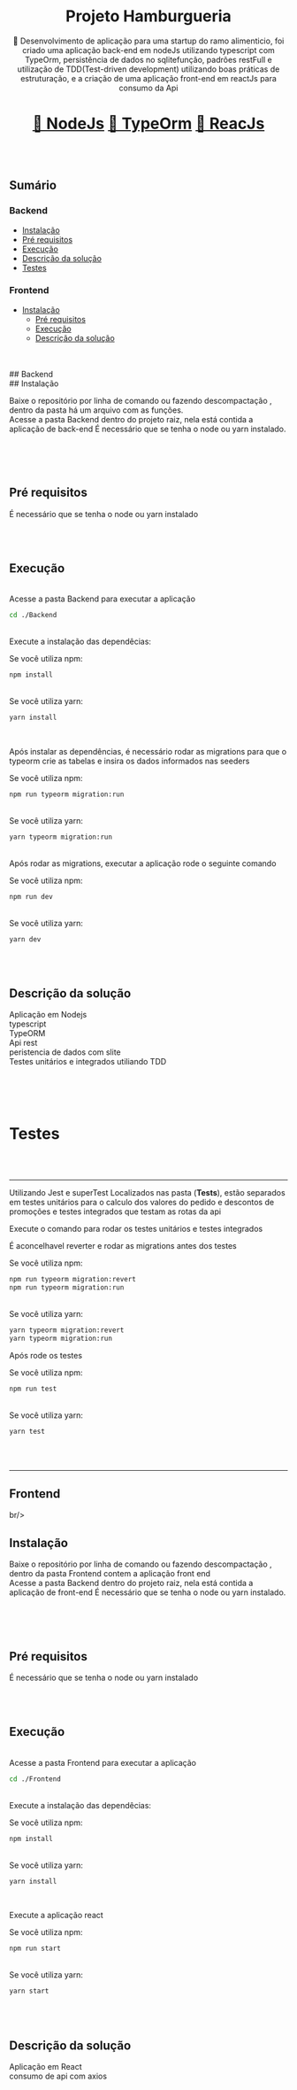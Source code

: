 
<h1 align="center">Projeto Hamburgueria</h1>

<p align="center">🚀 Desenvolvimento de aplicação para uma startup do ramo alimenticio, foi criado uma aplicação back-end em nodeJs utilizando typescript com TypeOrm, persistência de dados no sqlitefunção, padrões restFull e utilização de TDD(Test-driven development) utilizando boas práticas de estruturação, e a criação de uma aplicação front-end em reactJs para consumo da Api</p>

<h1 align="center">
    <a href="https://nodejs.org/">🔗 NodeJs</a>
    <a href="https://typeorm.io/#/">🔗 TypeOrm</a>
    <a href="https://pt-br.reactjs.org/">🔗 ReacJs</a>
</h1>


<br/>
<br/>


## Sumário 

### Backend
   * [Instalação](#Instalação)
   * [Pré requisitos](#Pré-requisitos)
   * [Execução](#Execução)
   * [Descrição da solução](#Descrição-da-solução)
   * [Testes](#Plano-de-testes)
      
### Frontend
* [Instalação](#Instalação)
   * [Pré requisitos](#Pré-requisitos)
   * [Execução](#Execução)
   * [Descrição da solução](#Descrição-da-solução)



<br/>
<br/>
## Backend
<br/>
## Instalação

Baixe o repositório por linha de comando ou fazendo descompactação , dentro da pasta há um arquivo com as funções. <br/>
Acesse a pasta Backend dentro do projeto raiz, nela está contida a aplicação de back-end
É necessário que se tenha o node ou yarn instalado.


<br/>

<br/>
<br/>

## Pré requisitos 

É necessário que se tenha o node ou yarn instalado

<br/>
<br/>

## Execução

<br/>
Acesse a pasta Backend para executar a aplicação

```bash
cd ./Backend
```
<br/>
Execute a instalação das dependêcias:

Se você utiliza npm:

```bash
npm install
```
<br/>
Se você utiliza yarn:

```bash
yarn install
```
<br/>

Após instalar as dependências, é necessário rodar as migrations para que o typeorm crie as tabelas e insira os dados informados nas seeders

Se você utiliza npm:

```bash
npm run typeorm migration:run
```
<br/>
Se você utiliza yarn:

```bash
yarn typeorm migration:run
```
<br/>
Após rodar as migrations, executar a aplicação rode o seguinte comando

Se você utiliza npm:

```bash
npm run dev
```
<br/>
Se você utiliza yarn:

```bash
yarn dev
```

<br/>
<br/>

## Descrição da solução

Aplicação em Nodejs
<br/>
typescript
<br/>
TypeORM
<br/>
Api rest
<br/>
peristencia de dados com slite
<br/>
Testes unitários e integrados utiliando TDD
<br/>
<br/>

<br/>
<br/>


# Testes 
<br/>
<br/>

------------------
Utilizando Jest e superTest
Localizados nas pasta (__Tests__), estão separados em testes unitários para o calculo dos valores do pedido e descontos de promoções e testes integrados que testam as rotas da api

Execute o comando para rodar os testes unitários e testes integrados

É aconcelhavel reverter e rodar as migrations antes dos testes

Se você utiliza npm:

```bash
npm run typeorm migration:revert
npm run typeorm migration:run
```
<br/>
Se você utiliza yarn:

```bash
yarn typeorm migration:revert
yarn typeorm migration:run
```

Após rode os testes

Se você utiliza npm:

```bash
npm run test
```
<br/>
Se você utiliza yarn:

```bash
yarn test
```

<br/>
<br/>

------------------


## Frontend
br/>
## Instalação

Baixe o repositório por linha de comando ou fazendo descompactação , dentro da pasta Frontend contem a aplicação front end  <br/>
Acesse a pasta Backend dentro do projeto raiz, nela está contida a aplicação de front-end
É necessário que se tenha o node ou yarn instalado.


<br/>

<br/>
<br/>

## Pré requisitos 

É necessário que se tenha o node ou yarn instalado

<br/>
<br/>

## Execução

<br/>
Acesse a pasta Frontend para executar a aplicação

```bash
cd ./Frontend
```
<br/>
Execute a instalação das dependêcias:

Se você utiliza npm:

```bash
npm install
```
<br/>
Se você utiliza yarn:

```bash
yarn install
```
<br/>

Execute a aplicação react

Se você utiliza npm:

```bash
npm run start
```
<br/>
Se você utiliza yarn:

```bash
yarn start
```

<br/>
<br/>

## Descrição da solução

Aplicação em React
<br/>
consumo de api com axios

